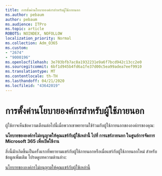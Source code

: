 ```yaml
---
title: การตั้งค่านโยบายองค์กรสําหรับผู้ใช้ภายนอก
ms.author: pebaum
author: pebaum
ms.audience: ITPro
ms.topic: article
ROBOTS: NOINDEX, NOFOLLOW
localization_priority: Normal
ms.collection: Adm_O365
ms.custom:
- "2674"
- "9000196"
ms.openlocfilehash: 3e703bfb7ac8a1932231e9a6f7bcd942c13cc2e0
ms.sourcegitcommit: 6bf1d945b4fd6a1fe37d00c5ea99adea7eef9910
ms.translationtype: MT
ms.contentlocale: th-TH
ms.lasthandoff: 04/21/2020
ms.locfileid: "43642019"
---
```

# <a name="organization-policy-settings-for-external-users"></a>การตั้งค่านโยบายองค์กรสําหรับผู้ใช้ภายนอก

ผู้ใช้อาจเห็นข้อความเตือนต่อไปนี้เมื่อพวกเขาพยายามใช้ร่วมกับผู้ใช้ภายนอกขององค์กรของคุณ: 

   **นโยบายขององค์กรไม่อนุญาตให้คุณแชร์กับผู้ใช้เหล่านี้ ไปที่ การแชร์ภายนอก ในศูนย์การจัดการ Microsoft 365 เพื่อเปิดใช้งาน** 

สิ่งนี้มักเกิดขึ้นเป็นครั้งแรกที่พยายามแชร์กับผู้ใช้ภายนอกหรือเมื่อแชร์กับผู้ใช้ภายนอกใหม่ สําหรับข้อมูลเพิ่มเติม โปรดดูบทความด้านล่าง:

[นโยบายขององค์กรไม่อนุญาตให้คุณแชร์กับผู้ใช้เหล่านี้](https://docs.microsoft.com/sharepoint/support/administration/organization-policies-do-not-allow-you-to-share-with-users-error)






